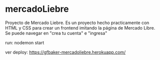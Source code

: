 # mercadoLiebre
Proyecto de Mercado Liebre. Es un proyecto hecho practicamente con HTML y CSS para crear un frontend imitando la página de Mercado Libre. Se puede navegar en "crea tu cuenta" e "ingresa"

run: nodemon start

ver deploy: https://gfbaker-mercadoliebre.herokuapp.com/
